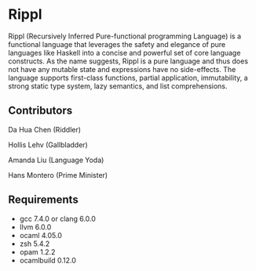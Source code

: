 # Rippl
Rippl (Recursively Inferred Pure-functional programming Language) is a functional language that leverages the safety and elegance of pure languages like Haskell into a concise and powerful set of core language constructs. As the name suggests, Rippl is a pure language and thus does not have any mutable state and expressions have no side-effects. The language supports first-class functions, partial application, immutability, a strong static type system, lazy semantics, and list comprehensions.

## Contributors
Da Hua Chen (Riddler)

Hollis Lehv (Gallbladder)

Amanda Liu (Language Yoda)

Hans Montero (Prime Minister)

## Requirements
- gcc 7.4.0 or clang 6.0.0 
- llvm 6.0.0
- ocaml 4.05.0
- zsh 5.4.2
- opam 1.2.2
- ocamlbuild 0.12.0






